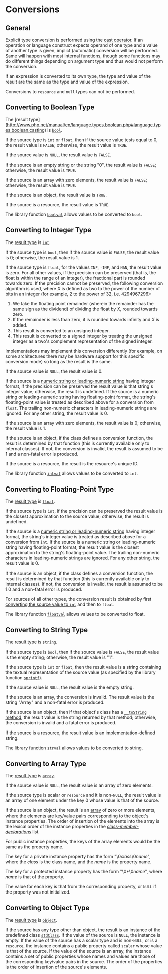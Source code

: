 # Conversions

## General

Explicit type conversion is performed using the [cast operator](10-expressions.md#cast-operator).
If an operation or language construct expects operand of one type and a value of another type is given,
implict (automatic) conversion will be performed. Same will happen with most internal functions, though some
functions may do different things depending on argument type and thus would not perform the conversion.

If an expression is converted to its own type, the type and value of the
result are the same as the type and value of the expression.

Conversions to `resource` and `null` types can not be performed.

## Converting to Boolean Type

The [result type] (http://www.php.net/manual/en/language.types.boolean.php#language.types.boolean.casting) is [`bool`](05-types.md#the-boolean-type).

If the source type is `int` or `float`, then if the source value tests equal
to 0, the result value is `FALSE`; otherwise, the result value is `TRUE`.

If the source value is `NULL`, the result value is `FALSE`.

If the source is an empty string or the string "0", the result value is
`FALSE`; otherwise, the result value is `TRUE`.

If the source is an array with zero elements, the result value is `FALSE`;
otherwise, the result value is `TRUE`.

If the source is an object, the result value is `TRUE`.

If the source is a resource, the result value is `TRUE`.

The library function [`boolval`](http://www.php.net/boolval) allows values to be converted to
`bool`.

## Converting to Integer Type

The [result type](http://www.php.net/manual/en/language.types.integer.php#language.types.integer.casting)  is [`int`](05-types.md#the-integer-type).

If the source type is `bool`, then if the source value is `FALSE`, the
result value is 0; otherwise, the result value is 1.

If the source type is `float`, for the values `INF`, `-INF`, and `NAN`, the
result value is zero. For all other values, if the
precision can be preserved (that is, the float is within the range of an
integer), the fractional part is rounded towards zero. If the precision cannot
be preserved, the following conversion algorithm is used, where *X* is
defined as two to the power of the number of bits in an integer (for example,
2 to the power of 32, i.e. 4294967296):

 1. We take the floating point remainder (wherein the remainder has the same
    sign as the dividend) of dividing the float by *X*, rounded towards zero.
 2. If the remainder is less than zero, it is rounded towards
    infinity and *X* is added.
 3. This result is converted to an unsigned integer.
 4. This result is converted to a signed integer by treating the unsigned
    integer as a two's complement representation of the signed integer.

Implementations may implement this conversion differently (for example, on some
architectures there may be hardware support for this specific conversion mode)
so long as the result is the same.

If the source value is `NULL`, the result value is 0.

If the source is a [numeric string or leading-numeric string](05-types.md#the-string-type)
having integer format, if the precision can be preserved the result
value is that string's integer value; otherwise, the result is
undefined. If the source is a numeric string or leading-numeric string
having floating-point format, the string's floating-point value is
treated as described above for a conversion from `float`. The trailing
non-numeric characters in leading-numeric strings are ignored.  For any
other string, the result value is 0.

If the source is an array with zero elements, the result value is 0;
otherwise, the result value is 1.

If the source is an object, if the class defines a conversion function,
the result is determined by that function (this is currently available only to internal classes).
If not, the conversion is invalid, the result is assumed to be 1 and a non-fatal error is produced.

If the source is a resource, the result is the resource's unique ID.

The library function [`intval`](http://php.net/manual/function.intval.php) allows values
to be converted to `int`.

## Converting to Floating-Point Type

The [result type](http://www.php.net/manual/en/language.types.float.php#language.types.float.casting) is [`float`](05-types.md#the-floating-point-type).

If the source type is `int`, if the precision can be preserved the result
value is the closest approximation to the source value; otherwise, the
result is undefined.

If the source is a [numeric string or leading-numeric string](05-types.md#the-string-type)
having integer format, the string's integer value is treated as
described above for a conversion from `int`. If the source is a numeric
string or leading-numeric string having floating-point format, the
result value is the closest approximation to the string's floating-point
value. The trailing non-numeric characters in leading-numeric strings
are ignored. For any other string, the result value is 0.

If the source is an object, if the class defines a conversion function,
the result is determined by that function (this is currently available only to internal classes).
If not, the conversion is invalid, the result is assumed to be 1.0 and a non-fatal error is produced.

For sources of all other types, the conversion result is obtained by first
[converting the source value to `int`](#converting-to-integer-type) and then to `float`.

The library function [`floatval`](http://www.php.net/floatval) allows values to be converted to
float.

## Converting to String Type

The [result type](http://www.php.net/manual/en/language.types.string.php#language.types.string.casting) is [`string`](05-types.md#the-string-type).

If the source type is `bool`, then if the source value is `FALSE`, the
result value is the empty string; otherwise, the result value is "1".

If the source type is `int` or `float`, then the result value is a string
containing the textual representation of the source value (as specified
by the library function [`sprintf`](http://www.php.net/sprintf)).

If the source value is `NULL`, the result value is the empty string.

If the source is an array, the conversion is invalid. The result value is
the string "Array" and a non-fatal error is produced.

If the source is an object, then if that object's class has a
[`__toString` method](14-classes.md#method-__tostring), the result value is the string returned
by that method; otherwise, the conversion is invalid and a fatal error is produced.

If the source is a resource, the result value is an
implementation-defined string.

The library function [`strval`](http://www.php.net/strval) allows values to be converted to
string.

## Converting to Array Type

The [result type](http://www.php.net/manual/en/language.types.array.php#language.types.array.casting) is [`array`](05-types.md#the-array-type).

If the source value is `NULL`, the result value is an array of zero
elements.

If the source type is scalar or `resource` and it is non-`NULL`, the result value is
an array of one element under the key 0 whose value is that of the source.

If the source is an object, the result is
an [array](http://php.net/manual/language.types.array.php) of
zero or more elements, where the elements are key/value pairs
corresponding to the
[object](http://php.net/manual/language.types.object.php)'s
instance properties. The order of insertion of the elements into the
array is the lexical order of the instance properties in the
[*class-member-declarations*](14-classes.md#class-members) list.

For public instance properties, the keys of the array elements would
be the same as the property name.

The key for a private instance property has the form "\\0*class*\\0*name*",
where the *class* is the class name, and the *name* is the property name.

The key for a protected instance property has the form "\\0\*\\0*name*",
where *name* is that of the property.

The value for each key is that from the corresponding property, or `NULL` if
the property was not initialized.

## Converting to Object Type

The [result type](http://www.php.net/manual/en/language.types.object.php#language.types.object.casting) is [`object`](05-types.md#objects).

If the source has any type other than object, the result is an instance
of the predefined class [`stdClass`](14-classes.md#class-stdclass). If the value of the source
is `NULL`, the instance is empty. If the value of the source has a scalar
type and is non-`NULL`, or is a `resource`, the instance contains a public property called
`scalar` whose value is that of the source. If the value of the source is
an array, the instance contains a set of public properties whose names
and values are those of the corresponding key/value pairs in the source.
The order of the properties is the order of insertion of the source's
elements.
